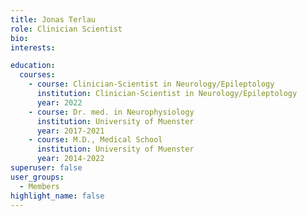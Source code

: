 ```yaml
---
title: Jonas Terlau
role: Clinician Scientist
bio:
interests:

education:
  courses:
    - course: Clinician-Scientist in Neurology/Epileptology
      institution: Clinician-Scientist in Neurology/Epileptology
      year: 2022
    - course: Dr. med. in Neurophysiology
      institution: University of Muenster
      year: 2017-2021
    - course: M.D., Medical School
      institution: University of Muenster
      year: 2014-2022
superuser: false
user_groups:
  - Members
highlight_name: false
---
```

